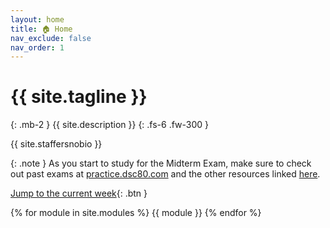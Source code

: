 ```yaml
---
layout: home
title: 🏠 Home
nav_exclude: false
nav_order: 1
---
```


# {{ site.tagline }}
{: .mb-2 }
{{ site.description }}
{: .fs-6 .fw-300 }

<!-- for the old icon: >
 <!-- <img src='favicon.ico' style='vertical-align: text-top' width=37> -->

{{ site.staffersnobio }}

{: .note }
As you start to study for the Midterm Exam, make sure to check out past exams at [practice.dsc80.com](https://practice.dsc80.com) and the other resources linked [here](resources).

[Jump to the current week](#week-5-missingness-mechanisms-and-imputation){: .btn }

{% for module in site.modules %}
{{ module }}
{% endfor %}

<!-- <center>
<iframe src="10-80-enrollment.html" scrolling="no" style="border:none;" seamless="seamless" height="480" width="100%">
</center> -->
